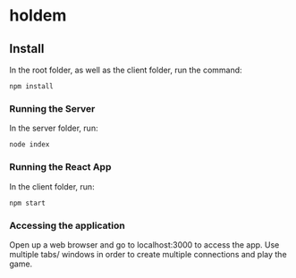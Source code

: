 # holdem

## Install
In the root folder, as well as the client folder, run the command:
```
npm install
```

### Running the Server
In the server folder, run:
```
node index
```

### Running the React App
In the client folder, run:
```
npm start
```

### Accessing the application
Open up a web browser and go to localhost:3000 to access the app. Use multiple tabs/ windows in order to create multiple connections and play the game.
